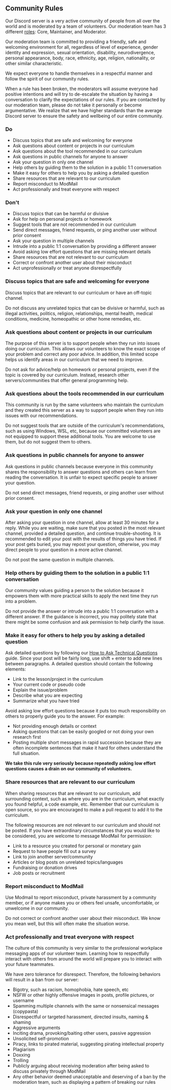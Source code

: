 ## Community Rules

Our Discord server is a very active community of people from all over the world and is moderated by a team of volunteers. Our moderation team has 3 different [roles](https://github.com/TheOdinProject/top-meta/blob/main/about/discord-roles.md): Core, Maintainer, and Moderator.

Our moderation team is committed to providing a friendly, safe and welcoming environment for all, regardless of level of experience, gender identity and expression, sexual orientation, disability, neurodivergence, personal appearance, body, race, ethnicity, age, religion, nationality, or other similar characteristic.

We expect everyone to handle themselves in a respectful manner and follow the spirit of our community rules.

When a rule has been broken, the moderators will assume everyone had positive intentions and will try to de-escalate the situation by having a conversation to clarify the expectations of our rules. If you are contacted by our moderation team, please do not take it personally or become argumentative. We realize that we have higher standards than the average Discord server to ensure the safety and wellbeing of our entire community.

### <span class="fa-regular fa-circle-check mr-2 text-green-700"></span> Do
- Discuss topics that are safe and welcoming for everyone
- Ask questions about content or projects in our curriculum
- Ask questions about the tool recommended in our curriculum
- Ask questions in public channels for anyone to answer
- Ask your question in only one channel
- Help others by guiding them to the solution in a public 1:1 conversation
- Make it easy for others to help you by asking a detailed question
- Share resources that are relevant to our curriculum
- Report misconduct to ModMail
- Act professionally and treat everyone with respect

### <span class="fa-solid fa-triangle-exclamation mr-2 text-amber-600"></span> Don't
- Discuss topics that can be harmful or divisive
- Ask for help on personal projects or homework
- Suggest tools that are not recommended in our curriculum
- Send direct messages, friend requests, or ping another user without prior consent
- Ask your question in multiple channels
- Intrude into a public 1:1 conversation by providing a different answer
- Avoid asking low effort questions that are missing relevant details
- Share resources that are not relevant to our curriculum
- Correct or confront another user about their misconduct
- Act unprofessionally or treat anyone disrespectfully

### Discuss topics that are safe and welcoming for everyone
<span class="fa-regular fa-circle-check mr-2 text-green-700"></span> Discuss topics that are relevant to our curriculum or have an off-topic channel.

<span class="fa-solid fa-triangle-exclamation mr-2 text-amber-600"></span> Do not discuss any unrelated topics that can be divisive or harmful, such as illegal activities, politics, religion, relationships, mental health, medical conditions, medicine, homeopathic or other home remedies, etc.

### Ask questions about content or projects in our curriculum
<span class="fa-regular fa-circle-check mr-2 text-green-700"></span> The purpose of this server is to support people when they run into issues doing our curriculum. This allows our volunteers to know the exact scope of your problem and correct any poor advice. In addition, this limited scope helps us identify areas in our curriculum that we need to improve.

<span class="fa-solid fa-triangle-exclamation mr-2 text-amber-600"></span> Do not ask for advice/help on homework or personal projects, even if the topic is covered by our curriculum. Instead, research other servers/communities that offer general programming help.

### Ask questions about the tools recommended in our curriculum
<span class="fa-regular fa-circle-check mr-2 text-green-700"></span> This community is run by the same volunteers who maintain the curriculum and they created this server as a way to support people when they run into issues with our recommendations.

<span class="fa-solid fa-triangle-exclamation mr-2 text-amber-600"></span> Do not suggest tools that are outside of the curriculum's recommendations, such as using Windows, WSL, etc, because our committed volunteers are not equipped to support these additional tools. You are welcome to use them, but do not suggest them to others.

### Ask questions in public channels for anyone to answer
<span class="fa-regular fa-circle-check mr-2 text-green-700"></span> Ask questions in public channels because everyone in this community shares the responsibility to answer questions and others can learn from reading the conversation. It is unfair to expect specific people to answer your question.

<span class="fa-solid fa-triangle-exclamation mr-2 text-amber-600"></span> Do not send direct messages, friend requests, or ping another user without prior consent.

### Ask your question in only one channel
<span class="fa-regular fa-circle-check mr-2 text-green-700"></span> After asking your question in one channel, allow at least 30 minutes for a reply. While you are waiting, make sure that you posted in the most relevant channel, provided a detailed question, and continue trouble-shooting. It is recommended to edit your post with the results of things you have tried. If your post gets buried, you may repost your question, otherwise, you may direct people to your question in a more active channel.

<span class="fa-solid fa-triangle-exclamation mr-2 text-amber-600"></span> Do not post the same question in multiple channels.

### Help others by guiding them to the solution in a public 1:1 conversation
<span class="fa-regular fa-circle-check mr-2 text-green-700"></span> Our community values guiding a person to the solution because it empowers them with more practical skills to apply the next time they run into a problem.

<span class="fa-solid fa-triangle-exclamation mr-2 text-amber-600"></span> Do not provide the answer or intrude into a public 1:1 conversation with a different answer. If the guidance is incorrect, you may politely state that there might be some confusion and ask permission to help clarify the issue.

### Make it easy for others to help you by asking a detailed question
<span class="fa-regular fa-circle-check mr-2 text-green-700"></span> Ask detailed questions by following our [How to Ask Technical Questions](https://www.theodinproject.com/guides/community/how_to_ask) guide. Since your post will be fairly long, use shift + enter to add new lines between paragraphs. A detailed question should contain the following elements:

- Link to the lesson/project in the curriculum
- Your current code or pseudo code
- Explain the issue/problem
- Describe what you are expecting
- Summarize what you have tried

<span class="fa-solid fa-triangle-exclamation mr-2 text-amber-600"></span> Avoid asking low effort questions because it puts too much responsibility on others to properly guide you to the answer. For example:

- Not providing enough details or context
- Asking questions that can be easily googled or not doing your own research first
- Posting multiple short messages in rapid succession because they are often incomplete sentences that make it hard for others understand the full situation.

**We take this rule very seriously because repeatedly asking low effort questions causes a drain on our community of volunteers.**

### Share resources that are relevant to our curriculum
<span class="fa-regular fa-circle-check mr-2 text-green-700"></span> When sharing resources that are relevant to our curriculum, add surrounding context, such as where you are in the curriculum, what exactly you found helpful, a code example, etc. Remember that our curriculum is open source, so you are encouraged to make a pull request to add it to the curriculum.

<span class="fa-solid fa-triangle-exclamation mr-2 text-amber-600"></span> The following resources are not relevant to our curriculum and should not be posted. If you have extraordinary circumstances that you would like to be considered, you are welcome to message ModMail for permission:

- Link to a resource you created for personal or monetary gain
- Request to have people fill out a survey
- Link to join another server/community
- Articles or blog posts on unrelated topics/languages
- Fundraising or donation drives
- Job posts or recruitment

### Report misconduct to ModMail
<span class="fa-regular fa-circle-check mr-2 text-green-700"></span> Use Modmail to report misconduct, private harassment by a community member, or if anyone makes you or others feel unsafe, uncomfortable, or unwelcome in our community.

<span class="fa-solid fa-triangle-exclamation mr-2 text-amber-600"></span> Do not correct or confront another user about their misconduct. We know you mean well, but this will often make the situation worse.

### Act professionally and treat everyone with respect
<span class="fa-regular fa-circle-check mr-2 text-green-700"></span> The culture of this community is very similar to the professional workplace messaging apps of our volunteer team. Learning how to respectfully interact with others from around the world will prepare you to interact with your future teammates.

<span class="fa-solid fa-triangle-exclamation mr-2 text-amber-600"></span> We have zero tolerance for disrespect. Therefore, the following behaviors will result in a ban from our server:

- Bigotry, such as racism, homophobia, hate speech, etc
- NSFW or other highly offensive images in posts, profile pictures, or username
- Spamming multiple channels with the same or nonsensical messages (copypasta)
- Disrespectful or targeted harassment, directed insults, naming & shaming
- Aggressive arguments
- Inciting drama, provoking/baiting other users, passive aggression
- Unsolicited self-promotion
- Piracy, links to pirated material, suggesting pirating intellectual property
- Plagiarism
- Doxxing
- Trolling
- Publicly arguing about receiving moderation after being asked to discuss privately through ModMail
- Any other behavior deemed unacceptable and deserving of a ban by the moderation team, such as displaying a pattern of breaking our rules
